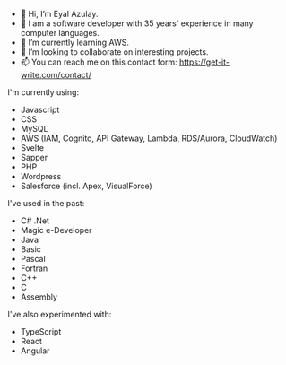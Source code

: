 - 👋 Hi, I’m Eyal Azulay.
- 👀 I am a software developer with 35 years' experience in many computer languages.
- 🌱 I’m currently learning AWS.
- 💞️ I’m looking to collaborate on interesting projects.
- 📫 You can reach me on this contact form: https://get-it-write.com/contact/

I'm currently using:
- Javascript
- CSS
- MySQL
- AWS (IAM, Cognito, API Gateway, Lambda, RDS/Aurora, CloudWatch)
- Svelte
- Sapper
- PHP
- Wordpress
- Salesforce (incl. Apex, VisualForce)

I've used in the past:
- C# .Net
- Magic e-Developer
- Java
- Basic
- Pascal
- Fortran
- C++
- C
- Assembly

I've also experimented with:
- TypeScript
- React
- Angular


<!---
eazulay/eazulay is a ✨ special ✨ repository because its `README.md` (this file) appears on your GitHub profile.
You can click the Preview link to take a look at your changes.
--->
